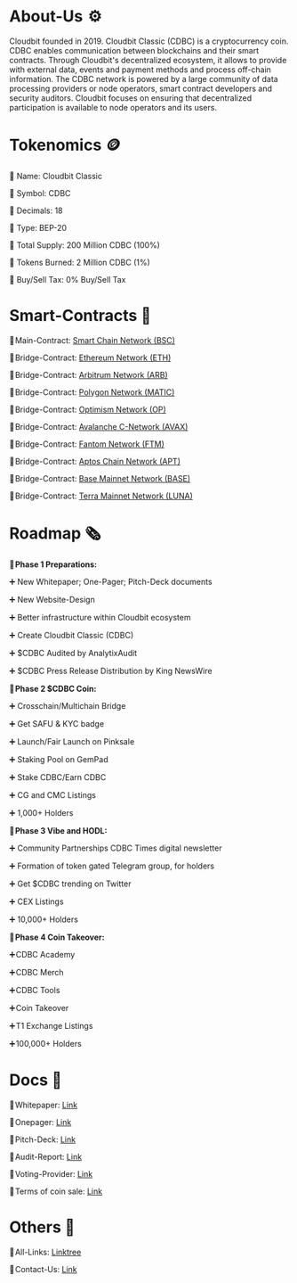 # About-Us  ⚙️
Cloudbit founded in 2019. Cloudbit Classic (CDBC) is a cryptocurrency coin. CDBC enables communication between blockchains and their smart contracts. Through Cloudbit's decentralized ecosystem, it allows to provide with external data, events and payment methods and process off-chain information. The CDBC network is powered by a large community of data processing providers or node operators, smart contract developers and security auditors. Cloudbit focuses on ensuring that decentralized participation is available to node operators and its users.

# Tokenomics 🪙
🔹 Name: Cloudbit Classic

🔹 Symbol: CDBC

🔹 Decimals: 18

🔹 Type: BEP-20

🔹 Total Supply: 200 Million CDBC (100%)

🔹 Tokens Burned: 2 Million CDBC (1%)

🔹 Buy/Sell Tax: 0% Buy/Sell Tax

# Smart-Contracts 📜
📜 Main-Contract: [Smart Chain Network (BSC)](https://bscscan.com/token/0xaf8b1b1bb4a47f537932968C7DE6E251dd50C6a9)

📜 Bridge-Contract: [Ethereum Network (ETH)](https://etherscan.io/token/0xf2fef8fa2c52b927c0a589a1a645c77189f24541)

📜 Bridge-Contract: [Arbitrum Network (ARB)](https://arbiscan.io/token/0xdc95becd16081bf00c3cabac5820a3e18b495cad)

📜 Bridge-Contract: [Polygon Network (MATIC)](https://polygonscan.com/token/0x026a2ede22cc9525793120a3763d3a1c2c6840a8)

📜 Bridge-Contract: [Optimism Network (OP)](https://optimistic.etherscan.io/token/0x92f1950d8c80a2d844b321e65e226a694801cc13)

📜 Bridge-Contract: [Avalanche C-Network (AVAX)](https://snowtrace.io/token/0x7462617313b26d7b72daed71a852e51588f7f1a7)

📜 Bridge-Contract: [Fantom Network (FTM)](https://ftmscan.com/token/0x6c8a70329061DE6A4d641e4ef835CBdB3d094f00)

📜 Bridge-Contract: [Aptos Chain Network (APT)](https://aptoscan.com/coin/0x6917bec3bdfe7423619c1e128f8bebdc62405377aaf32365283e2ec5353fe1f7::coin::T)

📜 Bridge-Contract: [Base Mainnet Network (BASE)](https://basescan.org/token/0x35d545a52a8dd6abb588292ea6b7b9cb3898b53b)

📜 Bridge-Contract: [Terra Mainnet Network (LUNA)](https://finder.terra.money/mainnet/address/terra163r4xt4664uqre859xuth8n3eqa3zxruc2mvt5xfn6pw43jpr5rs67p6u6)

# Roadmap 🗞️
🔹 **Phase 1 Preparations:**

➕ New Whitepaper; One-Pager; Pitch-Deck documents

➕ New Website-Design

➕ Better infrastructure within Cloudbit ecosystem

➕ Create Cloudbit Classic (CDBC)

➕ $CDBC Audited by AnalytixAudit

➕ $CDBC Press Release Distribution by King NewsWire


🔹 **Phase 2 $CDBC Coin:**

➕ Crosschain/Multichain Bridge

➕ Get SAFU & KYC badge

➕ Launch/Fair Launch on Pinksale

➕ Staking Pool on GemPad

➕ Stake CDBC/Earn CDBC

➕ CG and CMC Listings

➕ 1,000+ Holders


🔹 **Phase 3 Vibe and HODL:**

➕ Community Partnerships CDBC Times digital newsletter

➕ Formation of token gated Telegram group, for holders

➕ Get $CDBC trending on Twitter

➕ CEX Listings

➕ 10,000+ Holders


🔹 **Phase 4 Coin Takeover:**

➕ CDBC Academy

➕ CDBC Merch

➕ CDBC Tools

➕ Coin Takeover

➕ T1 Exchange Listings

➕ 100,000+ Holders

# Docs 📄
📄 Whitepaper: [Link](https://docsend.com/view/u3tv96pv29fv48qv)

📄 Onepager: [Link](https://docsend.com/view/bwzi5umfc3snf7mg)

📄 Pitch-Deck: [Link](https://docsend.com/view/82pscuge38wm53h3)

📄 Audit-Report: [Link](https://github.com/AnalytixAudit/Solidity/blob/main/20230224_Analytix%20Audit_Cloudbit%20Classic_Audit.pdf)

📄 Voting-Provider: [Link](https://docsend.com/view/ewezccw9ssqjkjce)

📄 Terms of coin sale: [Link](https://docsend.com/view/dzei46jwjaqmpdn6)

# Others 🔗
🔗 All-Links: [Linktree](https://linktr.ee/cloudbit)

🔗 Contact-Us: [Link](https://cloudbitex.com/#contact)
